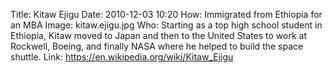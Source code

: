 Title: Kitaw Ejigu
Date: 2010-12-03 10:20
How: Immigrated from Ethiopia for an MBA
Image: kitaw.ejigu.jpg
Who: Starting as a top high school student in Ethiopia, Kitaw moved to Japan and then to the United States to work at Rockwell, Boeing, and finally NASA where he helped to build the space shuttle.
Link: https://en.wikipedia.org/wiki/Kitaw_Ejigu
